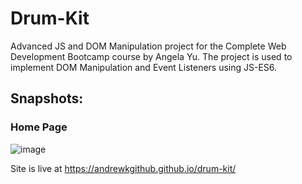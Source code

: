 # Drum-Kit
Advanced JS and DOM Manipulation project for the Complete Web Development Bootcamp course by Angela Yu. The project is used to implement DOM Manipulation and Event Listeners using JS-ES6.

## Snapshots:

### Home Page
![image](https://github.com/user-attachments/assets/ddd592df-5d8f-44ae-9c0d-0f33d5578be8)

Site is live at https://andrewkgithub.github.io/drum-kit/
